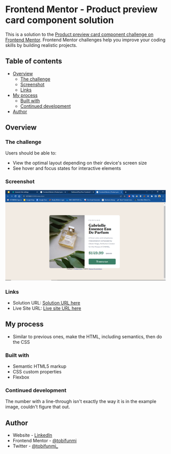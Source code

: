 # Frontend Mentor - Product preview card component solution

This is a solution to the [Product preview card component challenge on Frontend Mentor](https://www.frontendmentor.io/challenges/product-preview-card-component-GO7UmttRfa). Frontend Mentor challenges help you improve your coding skills by building realistic projects. 

## Table of contents

- [Overview](#overview)
  - [The challenge](#the-challenge)
  - [Screenshot](#screenshot)
  - [Links](#links)
- [My process](#my-process)
  - [Built with](#built-with)
  - [Continued development](#continued-development)
- [Author](#author)


## Overview

### The challenge

Users should be able to:

- View the optimal layout depending on their device's screen size
- See hover and focus states for interactive elements

### Screenshot

![](./Screenshot%20(68).png)

### Links

- Solution URL: [Solution URL here](https://github.com/Tobifunmi/Proj-Prev)
- Live Site URL: [Live site URL here](https://product-preview-ft.netlify.app/)

## My process
- Similar to previous ones, make the HTML, including semantics, then do the CSS

### Built with

- Semantic HTML5 markup
- CSS custom properties
- Flexbox

### Continued development

The number with a line-through isn't exactly the way it is in the example image, couldn't figure that out.

## Author

- Website - [LinkedIn](https://www.linkedin.com/in/oluwatobifunmi-olaniran-38023a1b7/)
- Frontend Mentor - [@tobifunmi](https://www.frontendmentor.io/profile/Tobifunmi)
- Twitter - [@tobifunmi_](https://www.twitter.com/Tobifunmi_)